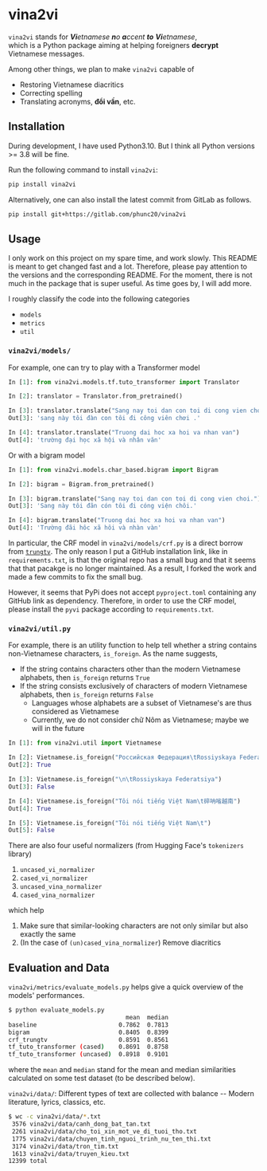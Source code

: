 # vina2vi
`vina2vi` stands for _**Vi**etnamese **n**o **a**ccent **to** **Vi**etnamese_,  
which is a Python package aiming at helping foreigners **decrypt** Vietnamese messages.  

Among other things, we plan to make `vina2vi` capable of
- Restoring Vietnamese diacritics
- Correcting spelling
- Translating acronyms, **đổi vần**, etc.


## Installation
During development, I have used Python3.10.
But I think all Python versions >= 3.8 will be fine.

Run the following command to install `vina2vi`:

```bash
pip install vina2vi
```

Alternatively, one can also install the latest commit from GitLab as follows.

```bash
pip install git+https://gitlab.com/phunc20/vina2vi
```


## Usage
I only work on this project on my spare time,
and work slowly. This README is meant to
get changed fast and a lot. Therefore, please pay
attention to the versions and the corresponding README.
For the moment, there is not much in
the package that is super useful. As time goes by, I will add more.

I roughly classify the code into the following categories
- `models`
- `metrics`
- `util`


### `vina2vi/models/`
For example, one can try to play with a Transformer model
```python
In [1]: from vina2vi.models.tf.tuto_transformer import Translator

In [2]: translator = Translator.from_pretrained()

In [3]: translator.translate("Sang nay toi dan con toi di cong vien choi.")
Out[3]: 'sang này tôi đàn con tôi đi công viên chơi .'

In [4]: translator.translate("Truong dai hoc xa hoi va nhan van")
Out[4]: 'trường đại học xã hội và nhân văn'
```

Or with a bigram model
```python
In [1]: from vina2vi.models.char_based.bigram import Bigram

In [2]: bigram = Bigram.from_pretrained()

In [3]: bigram.translate("Sang nay toi dan con toi di cong vien choi.")
Out[3]: 'Sang này tôi đãn cón tôi đi cóng viện chôi.'

In [4]: bigram.translate("Truong dai hoc xa hoi va nhan van")
Out[4]: 'Trường đãi hôc xã hôi và nhàn vàn'
```

In particular, the CRF model in `vina2vi/models/crf.py` is a direct borrow from
[`trungtv`](https://github.com/trungtv/pyvi). The only reason I put a GitHub installation
link, like in `requirements.txt`, is that the original repo has a small bug and that it seems
that that pacakge is no longer maintained. As a result, I forked the work and made
a few commits to fix the small bug.

However, it seems that PyPi does not accept `pyproject.toml` containing any GitHub link
as dependency. Therefore, in order to use the CRF model, please install the `pyvi` package
according to `requirements.txt`.


### `vina2vi/util.py`
For example, there is an utility function to help tell whether a string contains
non-Vietnamese characters, `is_foreign`. As the name suggests,
- If the string contains characters other than the modern Vietnamese alphabets,
  then `is_foreign` returns `True`
- If the string consists exclusively of characters of modern Vietnamese alphabets,
  then `is_foreign` returns `False`
    - Languages whose alphabets are a subset of Vietnamese's are thus considered as Vietnamese
    - Currently, we do not consider chữ Nôm as Vietnamese; maybe we will in the future

```python
In [1]: from vina2vi.util import Vietnamese

In [2]: Vietnamese.is_foreign("Российская Федерация\tRossiyskaya Federatsiya")
Out[2]: True

In [3]: Vietnamese.is_foreign("\n\tRossiyskaya Federatsiya")
Out[3]: False

In [4]: Vietnamese.is_foreign("Tôi nói tiếng Việt Nam\t碎呐㗂越南")
Out[4]: True

In [5]: Vietnamese.is_foreign("Tôi nói tiếng Việt Nam\t")
Out[5]: False
```

There are also four useful normalizers (from Hugging Face's `tokenizers` library)

1. `uncased_vi_normalizer`
1. `cased_vi_normalizer`
1. `uncased_vina_normalizer`
1. `cased_vina_normalizer`

which help

1. Make sure that similar-looking characters are not only similar but also exactly the same
1. (In the case of `(un)cased_vina_normalizer`) Remove diacritics


## Evaluation and Data
`vina2vi/metrics/evaluate_models.py` helps give a quick overview of the models' performances.
```bash
$ python evaluate_models.py
                                 mean  median
baseline                       0.7862  0.7813
bigram                         0.8405  0.8399
crf_trungtv                    0.8591  0.8561
tf_tuto_transformer (cased)    0.8691  0.8758
tf_tuto_transformer (uncased)  0.8918  0.9101
```
where the `mean` and `median` stand for the mean and median similarities calculated on some test
dataset (to be described below).

`vina2vi/data/`: Different types of text are collected with balance --
Modern literature, lyrics, classics, etc.
```bash
$ wc -c vina2vi/data/*.txt
 3576 vina2vi/data/canh_dong_bat_tan.txt
 2261 vina2vi/data/cho_toi_xin_mot_ve_di_tuoi_tho.txt
 1775 vina2vi/data/chuyen_tinh_nguoi_trinh_nu_ten_thi.txt
 3174 vina2vi/data/tron_tim.txt
 1613 vina2vi/data/truyen_kieu.txt
12399 total
```
